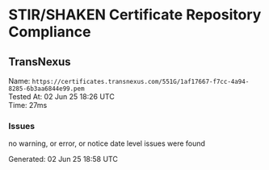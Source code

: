 # STIR/SHAKEN Certificate Repository Compliance

## TransNexus

Name: `https://certificates.transnexus.com/551G/1af17667-f7cc-4a94-8285-6b3aa6844e99.pem`\
Tested At: 02 Jun 25 18:26 UTC\
Time: 27ms

### Issues

no warning, or error, or notice date level issues were found

Generated: 02 Jun 25 18:58 UTC
